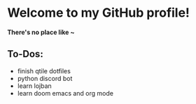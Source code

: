 # **Welcome to my GitHub profile!**

**There's no place like ~**


## **To-Dos:**
+ finish qtile dotfiles
+ python discord bot
+ learn lojban
+ learn doom emacs and org mode
  
<!---
Aiclys/Aiclys is a ✨ special ✨ repository because its `README.md` (this file) appears on your GitHub profile.
You can click the Preview link to take a look at your changes.
--->
